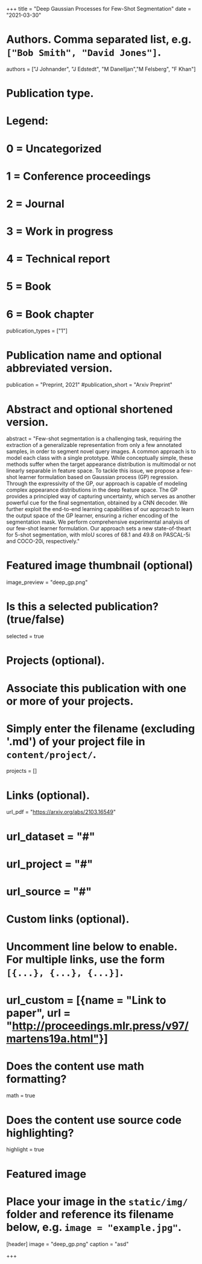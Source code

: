 +++
title = "Deep Gaussian Processes for Few-Shot Segmentation"
date = "2021-03-30"

# Authors. Comma separated list, e.g. `["Bob Smith", "David Jones"]`.
authors = ["J Johnander", "J Edstedt", "M Danelljan","M Felsberg", "F Khan"]

# Publication type.
# Legend:
# 0 = Uncategorized
# 1 = Conference proceedings
# 2 = Journal
# 3 = Work in progress
# 4 = Technical report
# 5 = Book
# 6 = Book chapter
publication_types = ["1"]

# Publication name and optional abbreviated version.
publication = "Preprint, 2021"
#publication_short = "Arxiv Preprint"

# Abstract and optional shortened version.
abstract = "Few-shot segmentation is a challenging task, requiring the extraction of a generalizable representation from only a few annotated samples, in order to segment novel query images. A common approach is to model each class with a single prototype. While conceptually simple, these methods suffer when the target appearance distribution is multimodal or not linearly separable in feature space. To tackle this issue, we propose a few-shot learner formulation based on Gaussian process (GP) regression. Through the expressivity of the GP, our approach is capable of modeling complex appearance distributions in the deep feature space. The GP provides a principled way of capturing uncertainty, which serves as another powerful cue for the final segmentation, obtained by a CNN decoder. We further exploit the end-to-end learning capabilities of our approach to learn the output space of the GP learner, ensuring a richer encoding of the segmentation mask. We perform comprehensive experimental analysis of our few-shot learner formulation. Our approach sets a new state-of-theart for 5-shot segmentation, with mIoU scores of 68.1 and 49.8 on PASCAL-5i and COCO-20i, respectively."


# Featured image thumbnail (optional)
image_preview = "deep_gp.png"

# Is this a selected publication? (true/false)
selected = true

# Projects (optional).
#   Associate this publication with one or more of your projects.
#   Simply enter the filename (excluding '.md') of your project file in `content/project/`.
projects = []

# Links (optional).
url_pdf = "https://arxiv.org/abs/2103.16549"
# url_dataset = "#"
# url_project = "#"
# url_source = "#"

# Custom links (optional).
#   Uncomment line below to enable. For multiple links, use the form `[{...}, {...}, {...}]`.
# url_custom = [{name = "Link to paper", url = "http://proceedings.mlr.press/v97/martens19a.html"}]

# Does the content use math formatting?
math = true

# Does the content use source code highlighting?
highlight = true

# Featured image
# Place your image in the `static/img/` folder and reference its filename below, e.g. `image = "example.jpg"`.
[header]
image = "deep_gp.png"
caption = "asd"

+++

